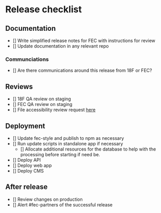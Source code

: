 # Release checklist

## Documentation
- [] Write simplified release notes for FEC with instructions for review
- [] Update documentation in any relevant repo

### Communciations
- [] Are there communications around this release from 18F or FEC?

## Reviews
- [] 18F QA review on staging
- [] FEC QA review on staging
- [] File accessibility review request [here](https://github.com/18F/Accessibility_Reviews/issues/new)

## Deployment
- [] Update fec-style and publish to npm as necessary
- [] Run update scripts in standalone app if necessary
  - [] Allocate additional resources for the database to help with the processing before starting if need be.
- [] Deploy API
- [] Deploy web app
- [] Deploy CMS

## After release
- [] Review changes on production
- [] Alert #fec-partners of the successful release
